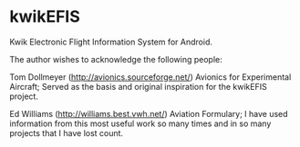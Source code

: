 # kwikEFIS
Kwik Electronic Flight Information System for Android.

The author wishes to acknowledge the following people:

Tom Dollmeyer  	(http://avionics.sourceforge.net/)
Avionics for Experimental Aircraft; Served as the basis and original inspiration 
for the kwikEFIS project.

Ed Williams 	(http://williams.best.vwh.net/)
Aviation Formulary; I have used information from this most useful work so many times 
and in so many projects that I have lost count.

